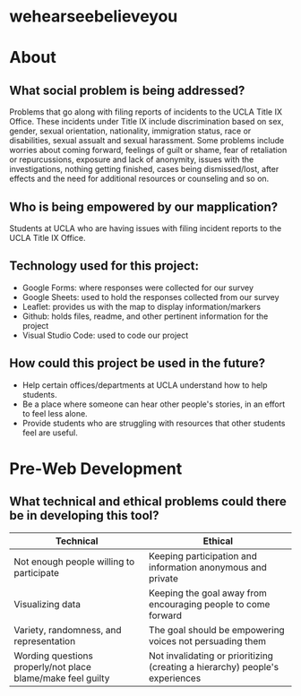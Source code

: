 # wehearseebelieveyou
# About
## What social problem is being addressed?
Problems that go along with filing reports of incidents to the UCLA Title IX Office. These incidents under Title IX include discrimination based on sex, gender, sexual orientation, nationality, immigration status, race or disabilities, sexual assualt and sexual harassment. Some problems include worries about coming forward, feelings of guilt or shame, fear of retaliation or repurcussions, exposure and lack of anonymity, issues with the investigations, nothing getting finished, cases being dismissed/lost, after effects and the need for additional resources or counseling and so on.
## Who is being empowered by our mapplication?
Students at UCLA who are having issues with filing incident reports to the UCLA Title IX Office.
## Technology used for this project:
* Google Forms: where responses were collected for our survey
* Google Sheets: used to hold the responses collected from our survey
* Leaflet: provides us with the map to display information/markers
* Github: holds files, readme, and other pertinent information for the project
* Visual Studio Code: used to code our project
## How could this project be used in the future?
* Help certain offices/departments at UCLA understand how to help students.
* Be a place where someone can hear other people's stories, in an effort to feel less alone.
* Provide students who are struggling with resources that other students feel are useful.

# Pre-Web Development
## What technical and ethical problems could there be in developing this tool?
**Technical** | **Ethical**
----------|----------
Not enough people willing to participate | Keeping participation and information anonymous and private
Visualizing data | Keeping the goal away from encouraging people to come forward
Variety, randomness, and representation | The goal should be empowering voices not persuading them
Wording questions properly/not place blame/make feel guilty | Not invalidating or prioritizing (creating a hierarchy) people's experiences

